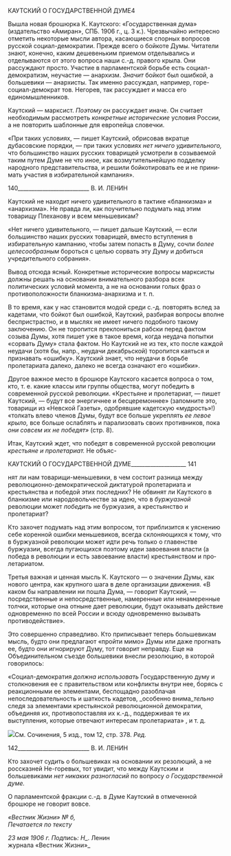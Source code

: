 КАУТСКИЙ О ГОСУДАРСТВЕННОЙ ДУМЕ4

Вышла новая брошюрка К. Каутского: «Государственная дума» (издательство «Амиран», СПБ. 1906 г., ц. 3 к.). Чрезвычайно интересно отметить некоторые мысли автора, касающиеся спорных вопросов русской социал-демократии. Прежде всего о бойкоте Думы. Читатели знают, конечно, каким дешевеньким приемом отделывались и отделываются от этого вопроса наши с.-д. правого крыла. Они рассуждают просто. Участие в парламентской борьбе есть социал-демократизм, неучастие — анархизм. _Значит_ бойкот был ошибкой, а большевики — анархисты. Так именно рассуждал, на­пример, горе-социал-демократ тов. Негорев, так рассуждает и масса его единомышлен­ников.

Каутский — марксист. _Поэтому_ он рассуждает иначе. Он считает необходимым рас­смотреть _конкретные исторические_ условия России, а не повторить шаблонные для европейца словечки.

«При таких условиях, — пишет Каутский, обрисовав вкратце дубасовские порядки, — при таких условиях _нет ничего удивительного,_ что большинство наших русских то­варищей усмотрели в созываемой таким путем Думе не что иное, как возмутительней­шую подделку народного представительства, и решили бойкотировать ее и не прини­мать участия в избирательной кампания».

  

140__________________________ В. И. ЛЕНИН

Каутский не находит ничего удивительного в тактике «бланкизма» и «анархизма». Не правда ли, как поучительно подумать над этим товарищу Плеханову и всем мень­шевикам?

«Нет ничего удивительного, — пишет дальше Каутский, — если большинство наших русских товарищей, вместо вступления в избирательную кампанию, чтобы затем по­пасть в Думу, сочли _более целесообразным_ бороться с целью сорвать эту Думу и до­биться учредительного собрания».

Вывод отсюда ясный. Конкретные исторические вопросы марксисты должны решать на основании внимательного разбора всех политических условий момента, а не на ос­новании голых фраз о противоположности бланкизма-анархизма и т. п.

В то время, как у нас становится модой среди с.-д. повторять вслед за кадетами, что бойкот был ошибкой, Каутский, разбирая вопросы вполне беспристрастно, и в мыслях не имеет ничего подобного такому заключению. Он не торопится преклониться рабски перед фактом созыва Думы, хотя пишет уже в такое время, когда неудача попытки «со­рвать Думу» стала фактом. Но Каутский не из тех, кто после каждой неудачи (хотя бы, напр., неудачи декабрьской) торопится каяться и признавать «ошибку». Каутский зна­ет, что неудачи в борьбе пролетариата далеко, далеко не всегда означают его «ошиб­ки».

Другое важное место в брошюре Каутского касается вопроса о том, кто, т. е. какие классы или группы общества, могут победить в современной русской революции. «Крестьяне и пролетариат, — пишет Каутский, — будут все энергичнее и бесцеремон­нее» (запомните это, товарищи из «Невской Газеты», одобрявшие кадетскую «муд­рость»!) «толкать влево членов Думы, будут все больше укреплять _ее левое крыло,_ все больше ослаблять и парализовать своих противников, пока _они совсем их не победят»_ (стр. 8).

Итак, Каутский ждет, что победят в современной русской революции _крестьяне и пролетариат._ Не объяс-

  

КАУТСКИЙ О ГОСУДАРСТВЕННОЙ ДУМЕ____________________ 141

нят ли нам товарищи-меньшевики, в чем состоит разница между революционно-демократической диктатурой пролетариата и крестьянства и победой этих последних? Не обвинят ли Каутского в бланкизме или народовольчестве за идею, что в _буржуазной_ революции может _победить_ не буржуазия, а крестьянство и пролетариат?

Кто захочет подумать над этим вопросом, тот приблизится к уяснению себе корен­ной ошибки меньшевиков, всегда склоняющихся к тому, что в буржуазной революции может идти речь только о главенстве буржуазии, всегда пугающихся поэтому идеи за­воевания власти (а победа в революции и есть завоевание власти) крестьянством и про­летариатом.

Третья важная и ценная мысль К. Каутского — о значении Думы, как нового центра, как крупного шага в деле организации движения. «В каком бы направлении ни пошла Дума, — говорит Каутский, — посредственные и непосредственные, намеренные или ненамеренные толчки, которые она отныне дает революции, будут оказывать действие одновременно по всей России и всюду одновременно вызывать противодействие».

Это совершенно справедливо. Кто приписывает теперь большевикам мысль, будто они предлагают «пройти мимо» Думы или даже прогнать ее, будто они игнорируют Думу, тот говорит неправду. Еще на Объединительном съезде большевики внесли ре­золюцию, в которой говорилось:

«Социал-демократия _должна использовать_ Государственную думу и столкновения ее с правительством или конфликты внутри нее, борясь с реакционными ее элементами, беспощадно разоблачая непоследовательность и шаткость кадетов, _особенно внима­__тельно_ следя за элементами крестьянской революционной демократии, объединяя их, противопоставляя их к.-д., поддерживая те их выступления, которые отвечают интере­сам пролетариата» , и т. д.

![](file:///C:/Users/bot32/AppData/Local/Temp/msohtmlclip1/01/clip_image001.png)См. Сочинения, 5 изд., том 12, стр. 378. _Ред._

  

142__________________________ В. И. ЛЕНИН

Кто захочет судить о большевиках на основании их резолюций, а не россказней Не-горевых, тот увидит, что между Каутским и большевиками _нет никаких разногласий_ по вопросу _о Государственной думе._

О парламентской фракции с.-д. в Думе Каутский в отмеченной брошюре не говорит вовсе.

_«Вестник Жизни» № б,_                                                                     _Печатается по тексту_

_23 мая 1906 г. Подпись:_ _H__. Ленин                                                            журнала «Вестник Жизни»_